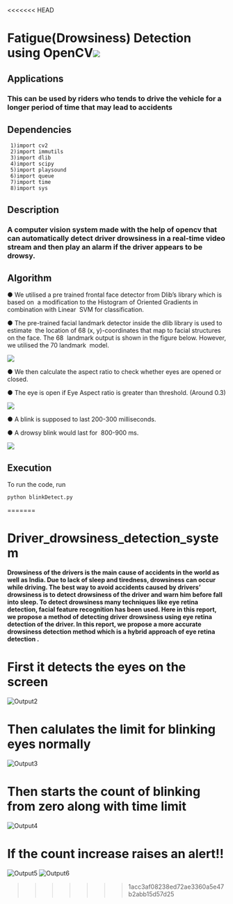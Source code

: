 <<<<<<< HEAD
# Fatigue(Drowsiness) Detection using OpenCV[![](https://img.shields.io/badge/License-MIT-yellow.svg)](https://github.com/jaisayush/Fatigue-Detection-System-Based-On-Behavioural-Characteristics-Of-Driver/blob/master/LICENSE) 
## Applications
### This can be used by riders who tends to drive the vehicle for a longer period of time that may lead to accidents
## Dependencies
```
 1)import cv2
 2)import immutils
 3)import dlib
 4)import scipy
 5)import playsound
 6)import queue
 7)import time
 8)import sys
 ```
## Description
###  A computer vision system made with the help of opencv that can automatically detect driver drowsiness in a real-time video stream and then play an alarm if the driver appears to be drowsy.
## Algorithm
● We utilised a pre trained frontal face detector from Dlib’s library which is based on  a modification to the Histogram of Oriented Gradients in combination with Linear  SVM for classification.  

● The pre-trained facial landmark detector inside the dlib library is used to estimate  the location of 68 (x, y)-coordinates that map to facial structures on the face. The 68  landmark output is shown in the figure below. However, we utilised the 70 landmark  model.

<img src="https://github.com/jaisayush/Fatigue-Detection-System-Based-On-Behavioural-Characteristics-Of-Driver/blob/master/face.PNG">

● We then calculate the aspect ratio to check whether eyes are opened or closed.

● The eye is open if Eye Aspect ratio is greater than threshold. (Around 0.3)

<img src="https://github.com/jaisayush/Fatigue-Detection-System-Based-On-Behavioural-Characteristics-Of-Driver/blob/master/eye.PNG">

● A blink is supposed to last 200-300 milliseconds.

● A drowsy blink would last for  800-900  ms. 

<img src="https://github.com/jaisayush/Fatigue-Detection-System-Based-On-Behavioural-Characteristics-Of-Driver/blob/master/eye_aspect_ratio.PNG">

## Execution
To run the code, run 

```
python blinkDetect.py
```
=======
# Driver_drowsiness_detection_system
**Drowsiness of the drivers is the main cause of accidents in the world as well as India. Due to lack of sleep and tiredness, drowsiness can occur while driving. The best way to avoid accidents caused by drivers’ drowsiness is to detect drowsiness of the driver and warn him before fall into sleep. To detect drowsiness many techniques like eye retina detection, facial feature recognition has been used. Here in this report, we propose a method of detecting driver drowsiness using eye retina detection of the driver. In this report, we propose a more accurate drowsiness detection method which is a hybrid approach of eye retina detection .**

# First it detects the eyes on the screen
![Output2](https://user-images.githubusercontent.com/77244089/130503712-a6a52cf8-e595-48de-9ddc-d2051ed9dd35.png)

# Then calulates the limit for blinking eyes normally
![Output3](https://user-images.githubusercontent.com/77244089/130503713-359c24f3-12de-4d97-adff-6623caf4878e.png)

# Then starts the count of blinking from zero along with time limit
![Output4](https://user-images.githubusercontent.com/77244089/130503715-0ed61c8c-6d29-42b3-aec2-c7cabee23b76.png)

# If the count increase raises an alert!!
![Output5](https://user-images.githubusercontent.com/77244089/130503718-5864f967-22a5-4b44-a036-ee5f3f6079b1.png)
![Output6](https://user-images.githubusercontent.com/77244089/130503719-0854b189-2e38-4dc8-8f37-677d38bdb7f9.png)
>>>>>>> 1acc3af08238ed72ae3360a5e47b2abb15d57d25
